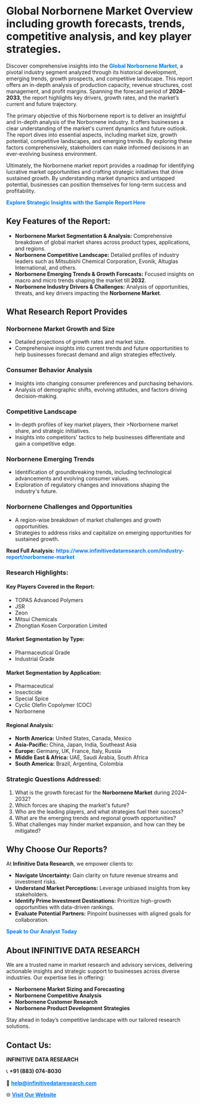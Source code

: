 <h1>Global Norbornene Market Overview including growth forecasts, trends, competitive analysis, and key player strategies.</h1>
<p>
Discover comprehensive insights into the 
<a href="https://www.infinitivedataresearch.com/industry-report/norbornene-market" rel="dofollow" style="color: #007BFF; text-decoration: none;"><strong>Global Norbornene Market</strong></a>, a pivotal industry segment analyzed through its historical development, emerging trends, growth prospects, and competitive landscape. This report offers an in-depth analysis of production capacity, revenue structures, cost management, and profit margins. Spanning the forecast period of <strong>2024–2033</strong>, the report highlights key drivers, growth rates, and the market’s current and future trajectory.
</p>
<p>
The primary objective of this Norbornene report is to deliver an insightful and in-depth analysis of the Norbornene industry. It offers businesses a clear understanding of the market's current dynamics and future outlook. The report dives into essential aspects, including market size, growth potential, competitive landscapes, and emerging trends. By exploring these factors comprehensively, stakeholders can make informed decisions in an ever-evolving business environment.
</p>
<p>
Ultimately, the Norbornene market report provides a roadmap for identifying lucrative market opportunities and crafting strategic initiatives that drive sustained growth. By understanding market dynamics and untapped potential, businesses can position themselves for long-term success and profitability.
</p>
<p>
<a href="https://www.infinitivedataresearch.com/request-sample/reportId=101881" style="color: #007BFF; text-decoration: none;"><strong>Explore Strategic Insights with the Sample Report Here</strong></a>
</p>

<h2>Key Features of the Report:</h2>
<ul>
<li><strong>Norbornene Market Segmentation & Analysis:</strong> Comprehensive breakdown of global market shares across product types, applications, and regions.</li>
<li><strong>Norbornene Competitive Landscape:</strong> Detailed profiles of industry leaders such as Mitsubishi Chemical Corporation, Evonik, Altuglas International, and others.</li>
<li><strong>Norbornene Emerging Trends & Growth Forecasts:</strong> Focused insights on macro and micro trends shaping the market till <strong>2032</strong>.</li>
<li><strong>Norbornene Industry Drivers & Challenges:</strong> Analysis of opportunities, threats, and key drivers impacting the <strong>Norbornene Market</strong>.</li>
</ul>

<h2>What Research Report Provides</h2>
<h3>Norbornene Market Growth and Size</h3>
<ul>
<li>Detailed projections of growth rates and market size.</li>
<li>Comprehensive insights into current trends and future opportunities to help businesses forecast demand and align strategies effectively.</li>
</ul>

<h3>Consumer Behavior Analysis</h3>
<ul>
<li>Insights into changing consumer preferences and purchasing behaviors.</li>
<li>Analysis of demographic shifts, evolving attitudes, and factors driving decision-making.</li>
</ul>

<h3>Competitive Landscape</h3>
<ul>
<li>In-depth profiles of key market players, their >Norbornene market share, and strategic initiatives.</li>
<li>Insights into competitors' tactics to help businesses differentiate and gain a competitive edge.</li>
</ul>

<h3>Norbornene Emerging Trends</h3>
<ul>
<li>Identification of groundbreaking trends, including technological advancements and evolving consumer values.</li>
<li>Exploration of regulatory changes and innovations shaping the industry's future.</li>
</ul>

<h3>Norbornene Challenges and Opportunities</h3>
<ul>
<li>A region-wise breakdown of market challenges and growth opportunities.</li>
<li>Strategies to address risks and capitalize on emerging opportunities for sustained growth.</li>
</ul>
<p><strong>Read Full Analysis:</strong> <a href="https://www.infinitivedataresearch.com/industry-report/norbornene-market" rel="dofollow" style="color: #007BFF; text-decoration: none;"><strong>https://www.infinitivedataresearch.com/industry-report/norbornene-market</strong></a></p>
<h3>Research Highlights:</h3>
<h4>Key Players Covered in the Report:</h4>
<ul><li>TOPAS Advanced Polymers</li><li>JSR</li><li>Zeon</li><li>Mitsui Chemicals</li><li>Zhongtian Kosen Corporation Limited</li></ul>
<h4>Market Segmentation by Type:</h4>
<ul><li>Pharmaceutical Grade</li><li>Industrial Grade</li></ul>
<h4>Market Segmentation by Application:</h4>
<ul><li>Pharmaceutical</li><li>Insecticide</li><li>Special Spice</li><li>Cyclic Olefin Copolymer (COC)</li><li>Norbornene</li></ul>

<h4>Regional Analysis:</h4>
<ul>
<li><strong>North America:</strong> United States, Canada, Mexico</li>
<li><strong>Asia-Pacific:</strong> China, Japan, India, Southeast Asia</li>
<li><strong>Europe:</strong> Germany, UK, France, Italy, Russia</li>
<li><strong>Middle East & Africa:</strong> UAE, Saudi Arabia, South Africa</li>
<li><strong>South America:</strong> Brazil, Argentina, Colombia</li>
</ul>

<h3>Strategic Questions Addressed:</h3>
<ol>
<li>What is the growth forecast for the <strong>Norbornene Market</strong> during 2024–2032?</li>
<li>Which forces are shaping the market's future?</li>
<li>Who are the leading players, and what strategies fuel their success?</li>
<li>What are the emerging trends and regional growth opportunities?</li>
<li>What challenges may hinder market expansion, and how can they be mitigated?</li>
</ol>

<h2>Why Choose Our Reports?</h2>
<p>At <strong>Infinitive Data Research</strong>, we empower clients to:</p>
<ul>
<li><strong>Navigate Uncertainty:</strong> Gain clarity on future revenue streams and investment risks.</li>
<li><strong>Understand Market Perceptions:</strong> Leverage unbiased insights from key stakeholders.</li>
<li><strong>Identify Prime Investment Destinations:</strong> Prioritize high-growth opportunities with data-driven rankings.</li>
<li><strong>Evaluate Potential Partners:</strong> Pinpoint businesses with aligned goals for collaboration.</li>
</ul>
<p><a href="https://www.infinitivedataresearch.com/industry-report/norbornene-market" rel="dofollow" style="color: #007BFF; text-decoration: none;"><strong>Speak to Our Analyst Today</strong></a></p>

<h2>About INFINITIVE DATA RESEARCH</h2>
<p>We are a trusted name in market research and advisory services, delivering actionable insights and strategic support to businesses across diverse industries. Our expertise lies in offering:</p>
<ul>
<li><strong>Norbornene Market Sizing and Forecasting</strong></li>
<li><strong>Norbornene Competitive Analysis</strong></li>
<li><strong>Norbornene Customer Research</strong></li>
<li><strong>Norbornene Product Development Strategies</strong></li>
</ul>
<p>Stay ahead in today’s competitive landscape with our tailored research solutions.</p>

<h2>Contact Us:</h2>
<p><strong>INFINITIVE DATA RESEARCH</strong></p>
<p>📞 <strong>+91 (883) 074-8030</strong></p>
<p>📧 <strong><a href="mailto:help@infinitivedataresearch.com" style="color: #007BFF;">help@infinitivedataresearch.com</a></strong></p>
<p>🌐 <strong><a href="https://www.infinitivedataresearch.com" rel="dofollow" style="color: #007BFF;">Visit Our Website</a></strong></p>